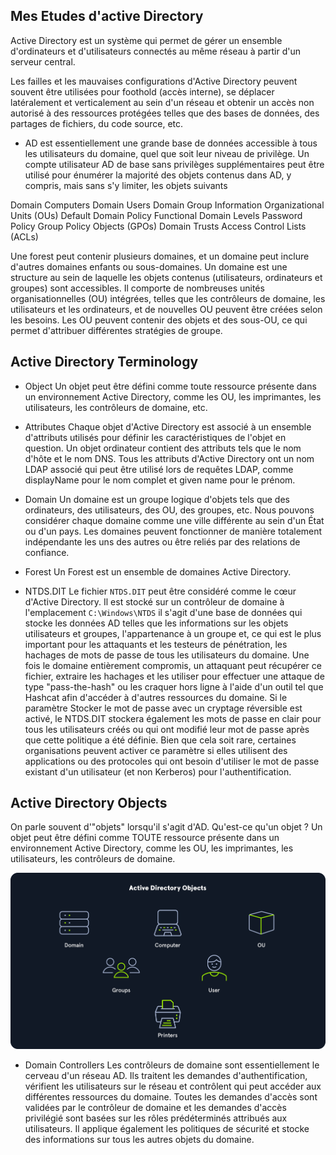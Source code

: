 ## Mes Etudes d'active Directory
Active Directory est un système qui permet de gérer un ensemble d'ordinateurs et d'utilisateurs connectés au même réseau à partir d'un serveur central.

Les failles et les mauvaises configurations d'Active Directory peuvent souvent être utilisées pour foothold (accès interne), se déplacer latéralement et verticalement au sein d'un réseau et obtenir un accès non autorisé à des ressources protégées telles que des bases de données, des partages de fichiers, du code source, etc.
- AD est essentiellement une grande base de données accessible à tous les utilisateurs du domaine, quel que soit leur niveau de privilège. Un compte utilisateur AD de base sans privilèges supplémentaires peut être utilisé pour énumérer la majorité des objets contenus dans AD, y compris, mais sans s'y limiter, les objets suivants

Domain Computers 	Domain Users
Domain Group Information 	Organizational Units (OUs)
Default Domain Policy 	Functional Domain Levels
Password Policy 	Group Policy Objects (GPOs)
Domain Trusts 	Access Control Lists (ACLs)

Une forest peut contenir plusieurs domaines, et un domaine peut inclure d'autres domaines enfants ou sous-domaines.
Un domaine est une structure au sein de laquelle les objets contenus (utilisateurs, ordinateurs et groupes) sont accessibles. Il comporte de nombreuses unités organisationnelles (OU) intégrées, telles que les contrôleurs de domaine, les utilisateurs et les ordinateurs, et de nouvelles OU peuvent être créées selon les besoins. Les OU peuvent contenir des objets et des sous-OU, ce qui permet d'attribuer différentes stratégies de groupe.

## Active Directory Terminology

- Object
Un objet peut être défini comme toute ressource présente dans un environnement Active Directory, comme les OU, les imprimantes, les utilisateurs, les contrôleurs de domaine, etc.
- Attributes
Chaque objet d'Active Directory est associé à un ensemble d'attributs utilisés pour définir les caractéristiques de l'objet en question. Un objet ordinateur contient des attributs tels que le nom d'hôte et le nom DNS. Tous les attributs d'Active Directory ont un nom LDAP associé qui peut être utilisé lors de requêtes LDAP, comme displayName pour le nom complet et given name pour le prénom.
- Domain
Un domaine est un groupe logique d'objets tels que des ordinateurs, des utilisateurs, des OU, des groupes, etc. Nous pouvons considérer chaque domaine comme une ville différente au sein d'un État ou d'un pays. Les domaines peuvent fonctionner de manière totalement indépendante les uns des autres ou être reliés par des relations de confiance.
- Forest
Un Forest est un ensemble de domaines Active Directory.

- NTDS.DIT
Le fichier `NTDS.DIT` peut être considéré comme le cœur d'Active Directory. Il est stocké sur un contrôleur de domaine à l'emplacement `C:\Windows\NTDS` il s'agit d'une base de données qui stocke les données AD telles que les informations sur les objets utilisateurs et groupes, l'appartenance à un groupe et, ce qui est le plus important pour les attaquants et les testeurs de pénétration, les hachages de mots de passe de tous les utilisateurs du domaine. Une fois le domaine entièrement compromis, un attaquant peut récupérer ce fichier, extraire les hachages et les utiliser pour effectuer une attaque de type "pass-the-hash" ou les craquer hors ligne à l'aide d'un outil tel que Hashcat afin d'accéder à d'autres ressources du domaine. Si le paramètre Stocker le mot de passe avec un cryptage réversible est activé, le NTDS.DIT stockera également les mots de passe en clair pour tous les utilisateurs créés ou qui ont modifié leur mot de passe après que cette politique a été définie. Bien que cela soit rare, certaines organisations peuvent activer ce paramètre si elles utilisent des applications ou des protocoles qui ont besoin d'utiliser le mot de passe existant d'un utilisateur (et non Kerberos) pour l'authentification.

## Active Directory Objects
On parle souvent d'"objets" lorsqu'il s'agit d'AD. Qu'est-ce qu'un objet ? Un objet peut être défini comme TOUTE ressource présente dans un environnement Active Directory, comme les OU, les imprimantes, les utilisateurs, les contrôleurs de domaine.




![Photo](./pic/adobjects.png)




- Domain Controllers
Les contrôleurs de domaine sont essentiellement le cerveau d'un réseau AD. Ils traitent les demandes d'authentification, vérifient les utilisateurs sur le réseau et contrôlent qui peut accéder aux différentes ressources du domaine. Toutes les demandes d'accès sont validées par le contrôleur de domaine et les demandes d'accès privilégié sont basées sur les rôles prédéterminés attribués aux utilisateurs. Il applique également les politiques de sécurité et stocke des informations sur tous les autres objets du domaine.